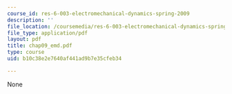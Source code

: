 ```yaml
---
course_id: res-6-003-electromechanical-dynamics-spring-2009
description: ''
file_location: /coursemedia/res-6-003-electromechanical-dynamics-spring-2009/b10c38e2e7640af441ad9b7e35cfeb34_chap09_emd.pdf
file_type: application/pdf
layout: pdf
title: chap09_emd.pdf
type: course
uid: b10c38e2e7640af441ad9b7e35cfeb34

---
```

None